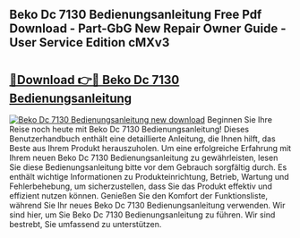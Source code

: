 ## Beko Dc 7130 Bedienungsanleitung Free Pdf Download - Part-GbG New Repair Owner Guide - User Service Edition cMXv3

# <h2><a href="http://df5a0d.blite.top/?on=Beko+Dc+7130+Bedienungsanleitung">🔗Download 👉🔴 Beko Dc 7130 Bedienungsanleitung</a></h2>

[![Beko Dc 7130 Bedienungsanleitung new download](https://i.imgur.com/lujVjoI.png)](http://df5a0d.blite.top/?on=Beko+Dc+7130+Bedienungsanleitung)
Beginnen Sie Ihre Reise noch heute mit Beko Dc 7130 Bedienungsanleitung! Dieses Benutzerhandbuch enthält eine detaillierte Anleitung, die Ihnen hilft, das Beste aus Ihrem Produkt herauszuholen. Um eine erfolgreiche Erfahrung mit Ihrem neuen Beko Dc 7130 Bedienungsanleitung zu gewährleisten, lesen Sie diese Bedienungsanleitung bitte vor dem Gebrauch sorgfältig durch. Es enthält wichtige Informationen zu Produkteinrichtung, Betrieb, Wartung und Fehlerbehebung, um sicherzustellen, dass Sie das Produkt effektiv und effizient nutzen können. Genießen Sie den Komfort der Funktionsliste, während Sie Ihr neues Beko Dc 7130 Bedienungsanleitung verwenden. Wir sind hier, um Sie Beko Dc 7130 Bedienungsanleitung zu führen. Wir sind bestrebt, Sie umfassend zu unterstützen.
